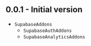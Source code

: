 ## 0.0.1 - Initial version

- `SupabaseAddons`
  - `SupabaseAuthAddons`
  - `SupabaseAnalyticsAddons`
